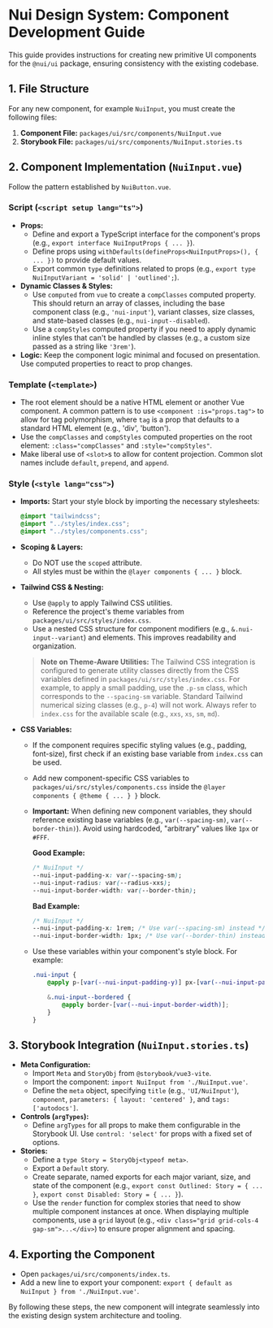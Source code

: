 # Nui Design System: Component Development Guide

This guide provides instructions for creating new primitive UI components for the `@nui/ui` package, ensuring consistency with the existing codebase.

## 1. File Structure

For any new component, for example `NuiInput`, you must create the following files:

1.  **Component File:** `packages/ui/src/components/NuiInput.vue`
2.  **Storybook File:** `packages/ui/src/components/NuiInput.stories.ts`

## 2. Component Implementation (`NuiInput.vue`)

Follow the pattern established by `NuiButton.vue`.

### Script (`<script setup lang="ts">`)

*   **Props:**
    *   Define and export a TypeScript interface for the component's props (e.g., `export interface NuiInputProps { ... }`).
    *   Define props using `withDefaults(defineProps<NuiInputProps>(), { ... })` to provide default values.
    *   Export common `type` definitions related to props (e.g., `export type NuiInputVariant = 'solid' | 'outlined';`).
*   **Dynamic Classes & Styles:**
    *   Use `computed` from `vue` to create a `compClasses` computed property. This should return an array of classes, including the base component class (e.g., `'nui-input'`), variant classes, size classes, and state-based classes (e.g., `nui-input--disabled`).
    *   Use a `compStyles` computed property if you need to apply dynamic inline styles that can't be handled by classes (e.g., a custom size passed as a string like `'3rem'`).
*   **Logic:** Keep the component logic minimal and focused on presentation. Use computed properties to react to prop changes.

### Template (`<template>`)

*   The root element should be a native HTML element or another Vue component. A common pattern is to use `<component :is="props.tag">` to allow for tag polymorphism, where `tag` is a prop that defaults to a standard HTML element (e.g., 'div', 'button').
*   Use the `compClasses` and `compStyles` computed properties on the root element: `:class="compClasses"` and `:style="compStyles"`.
*   Make liberal use of `<slot>`s to allow for content projection. Common slot names include `default`, `prepend`, and `append`.

### Style (`<style lang="css">`)

*   **Imports:** Start your style block by importing the necessary stylesheets:
    ```css
    @import "tailwindcss";
    @import "../styles/index.css";
    @import "../styles/components.css";
    ```
*   **Scoping & Layers:**
    *   Do NOT use the `scoped` attribute.
    *   All styles must be within the `@layer components { ... }` block.
*   **Tailwind CSS & Nesting:**
    *   Use `@apply` to apply Tailwind CSS utilities.
    *   Reference the project's theme variables from `packages/ui/src/styles/index.css`.
    *   Use a nested CSS structure for component modifiers (e.g., `&.nui-input--variant`) and elements. This improves readability and organization.

    > **Note on Theme-Aware Utilities:** The Tailwind CSS integration is configured to generate utility classes directly from the CSS variables defined in `packages/ui/src/styles/index.css`. For example, to apply a small padding, use the `.p-sm` class, which corresponds to the `--spacing-sm` variable. Standard Tailwind numerical sizing classes (e.g., `p-4`) will not work. Always refer to `index.css` for the available scale (e.g., `xxs`, `xs`, `sm`, `md`).
*   **CSS Variables:**
    *   If the component requires specific styling values (e.g., padding, font-size), first check if an existing base variable from `index.css` can be used.
    *   Add new component-specific CSS variables to `packages/ui/src/styles/components.css` inside the `@layer components { @theme { ... } }` block.
    *   **Important:** When defining new component variables, they should reference existing base variables (e.g., `var(--spacing-sm)`, `var(--border-thin)`). Avoid using hardcoded, "arbitrary" values like `1px` or `#FFF`.

        **Good Example:**
        ```css
        /* NuiInput */
        --nui-input-padding-x: var(--spacing-sm);
        --nui-input-radius: var(--radius-xxs);
        --nui-input-border-width: var(--border-thin);
        ```
        **Bad Example:**
        ```css
        /* NuiInput */
        --nui-input-padding-x: 1rem; /* Use var(--spacing-sm) instead */
        --nui-input-border-width: 1px; /* Use var(--border-thin) instead */
        ```
    *   Use these variables within your component's style block. For example:
        ```css
        .nui-input {
            @apply p-[var(--nui-input-padding-y)] px-[var(--nui-input-padding-x)] rounded-[var(--nui-input-radius)];

            &.nui-input--bordered {
                @apply border-[var(--nui-input-border-width)];
            }
        }
        ```

## 3. Storybook Integration (`NuiInput.stories.ts`)

*   **Meta Configuration:**
    *   Import `Meta` and `StoryObj` from `@storybook/vue3-vite`.
    *   Import the component: `import NuiInput from './NuiInput.vue'`.
    *   Define the `meta` object, specifying `title` (e.g., `'UI/NuiInput'`), `component`, `parameters: { layout: 'centered' }`, and `tags: ['autodocs']`.
*   **Controls (`argTypes`):**
    *   Define `argTypes` for all props to make them configurable in the Storybook UI. Use `control: 'select'` for props with a fixed set of options.
*   **Stories:**
    *   Define a `type Story = StoryObj<typeof meta>`.
    *   Export a `Default` story.
    *   Create separate, named exports for each major variant, size, and state of the component (e.g., `export const Outlined: Story = { ... }`, `export const Disabled: Story = { ... }`).
    *   Use the `render` function for complex stories that need to show multiple component instances at once. When displaying multiple components, use a `grid` layout (e.g., `<div class="grid grid-cols-4 gap-sm">...</div>`) to ensure proper alignment and spacing.

## 4. Exporting the Component

*   Open `packages/ui/src/components/index.ts`.
*   Add a new line to export your component: `export { default as NuiInput } from './NuiInput.vue'`.

By following these steps, the new component will integrate seamlessly into the existing design system architecture and tooling.